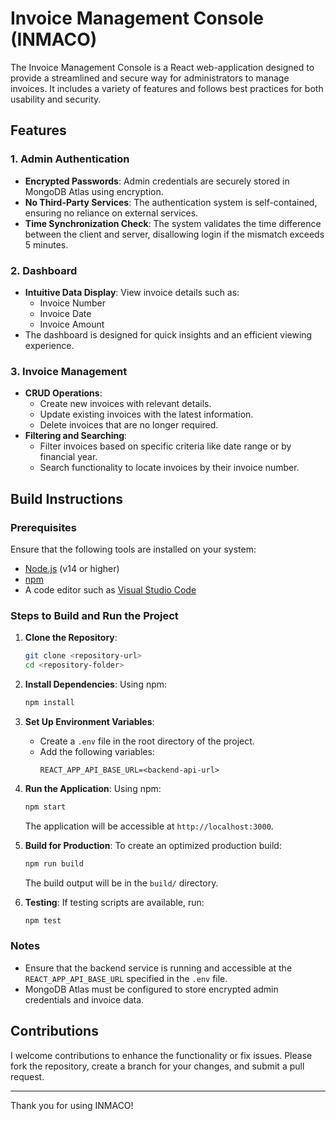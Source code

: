 # Invoice Management Console (INMACO)

The Invoice Management Console is a React web-application designed to provide a streamlined and secure way for administrators to manage invoices. It includes a variety of features and follows best practices for both usability and security.

## Features

### 1. **Admin Authentication**
- **Encrypted Passwords**: Admin credentials are securely stored in MongoDB Atlas using encryption.
- **No Third-Party Services**: The authentication system is self-contained, ensuring no reliance on external services.
- **Time Synchronization Check**: The system validates the time difference between the client and server, disallowing login if the mismatch exceeds 5 minutes.

### 2. **Dashboard**
- **Intuitive Data Display**: View invoice details such as:
  - Invoice Number
  - Invoice Date
  - Invoice Amount
- The dashboard is designed for quick insights and an efficient viewing experience.

### 3. **Invoice Management**
- **CRUD Operations**:
  - Create new invoices with relevant details.
  - Update existing invoices with the latest information.
  - Delete invoices that are no longer required.
- **Filtering and Searching**:
  - Filter invoices based on specific criteria like date range or by financial year.
  - Search functionality to locate invoices by their invoice number.

## Build Instructions

### Prerequisites
Ensure that the following tools are installed on your system:
- [Node.js](https://nodejs.org/) (v14 or higher)
- [npm](https://www.npmjs.com/)
- A code editor such as [Visual Studio Code](https://code.visualstudio.com/)

### Steps to Build and Run the Project

1. **Clone the Repository**:
   ```bash
   git clone <repository-url>
   cd <repository-folder>
   ```

2. **Install Dependencies**:
   Using npm:
   ```bash
   npm install
   ```

3. **Set Up Environment Variables**:
   - Create a `.env` file in the root directory of the project.
   - Add the following variables:
     ```env
     REACT_APP_API_BASE_URL=<backend-api-url>
     ```

4. **Run the Application**:
   Using npm:
   ```bash
   npm start
   ```
   The application will be accessible at `http://localhost:3000`.

5. **Build for Production**:
   To create an optimized production build:
   ```bash
   npm run build
   ```
   The build output will be in the `build/` directory.

6. **Testing**:
   If testing scripts are available, run:
   ```bash
   npm test
   ```

### Notes
- Ensure that the backend service is running and accessible at the `REACT_APP_API_BASE_URL` specified in the `.env` file.
- MongoDB Atlas must be configured to store encrypted admin credentials and invoice data.

## Contributions
I welcome contributions to enhance the functionality or fix issues. Please fork the repository, create a branch for your changes, and submit a pull request.

---
Thank you for using INMACO!

